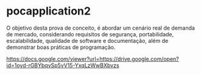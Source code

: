 # pocapplication2
O objetivo desta prova de conceito, é abordar um cenário real de demanda de mercado, considerando requisitos de segurança, portabilidade, escalabilidade, qualidade de software e documentação, além de demonstrar boas práticas de programação.

https://docs.google.com/viewer?url=https://drive.google.com/open?id=1oyd-rGBYbqvSp5vV15-YxqLzWwBXbvzs
